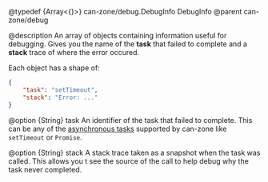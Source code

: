 @typedef {Array<{}>} can-zone/debug.DebugInfo DebugInfo
@parent can-zone/debug

@description An array of objects containing information useful for debugging. Gives you the name of the **task** that failed to complete and a **stack** trace of where the error occured.

Each object has a shape of:

```json
{
	"task": "setTimeout",
	"stack": "Error: ..."
}
```

@option {String} task An identifier of the task that failed to complete. This can be any of the [asynchronous tasks](https://github.com/canjs/can-zone#tasks) supported by can-zone like `setTimeout` or `Promise`.


@option {String} stack A stack trace taken as a snapshot when the task was called. This allows you t see the source of the call to help debug why the task never completed.
